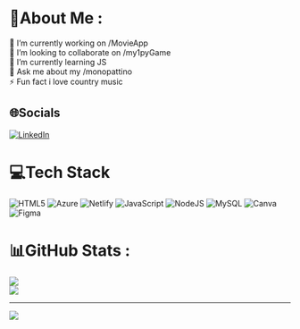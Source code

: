 

<!--
**MicheleVigano/MicheleVigano** is a ✨ _special_ ✨ repository because its `README.md` (this file) appears on your GitHub profile.
-->
# 💫About Me :
🔭 I’m currently working on /MovieApp </br>
🤝 I’m looking to collaborate on /my1pyGame </br>
 🌱 I’m currently learning JS </br>
💬 Ask me about my /monopattino </br>
⚡ Fun fact i love country music 

## 🌐Socials
[![LinkedIn](https://img.shields.io/badge/LinkedIn-%230077B5.svg?logo=linkedin&logoColor=white)](https://linkedin.com/in/www.linkedin.com/in/MicheleVigano) 

# 💻Tech Stack
![HTML5](https://img.shields.io/badge/html5-%23E34F26.svg?style=flat&logo=html5&logoColor=white) ![Azure](https://img.shields.io/badge/azure-%230072C6.svg?style=flat&logo=azure-devops&logoColor=white) ![Netlify](https://img.shields.io/badge/netlify-%23000000.svg?style=flat&logo=netlify&logoColor=#00C7B7) ![JavaScript](https://img.shields.io/badge/javascript-%23323330.svg?style=flat&logo=javascript&logoColor=%23F7DF1E) ![NodeJS](https://img.shields.io/badge/node.js-6DA55F?style=flat&logo=node.js&logoColor=white) ![MySQL](https://img.shields.io/badge/mysql-%2300f.svg?style=flat&logo=mysql&logoColor=white) ![Canva](https://img.shields.io/badge/Canva-%2300C4CC.svg?style=flat&logo=Canva&logoColor=white) 	![Figma](https://img.shields.io/badge/figma-%23F24E1E.svg?style=flat&logo=figma&logoColor=white)
# 📊GitHub Stats :
![](https://github-readme-stats.vercel.app/api?username=MicheleVigano&theme=default&hide_border=false&include_all_commits=true&count_private=true)<br/>
![](https://github-readme-streak-stats.herokuapp.com/?user=MicheleVigano&theme=default&hide_border=false)<br/>

---
[![](https://visitcount.itsvg.in/api?id=MicheleVigano&icon=0&color=0)](https://visitcount.itsvg.in)
